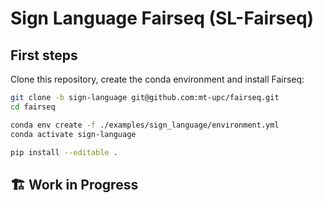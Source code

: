 # Sign Language Fairseq (SL-Fairseq)

## First steps

Clone this repository, create the conda environment and install Fairseq:
```bash
git clone -b sign-language git@github.com:mt-upc/fairseq.git
cd fairseq

conda env create -f ./examples/sign_language/environment.yml
conda activate sign-language

pip install --editable .
```

## 🏗 Work in Progress
